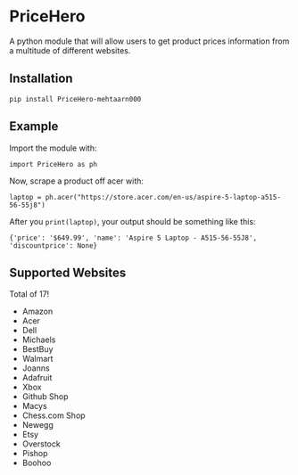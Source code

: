 # PriceHero
A python module that will allow users to get product prices information from a multitude of different websites. 

## Installation
`pip install PriceHero-mehtaarn000`

## Example
Import the module with:

`import PriceHero as ph`

Now, scrape a product off acer with:

`laptop = ph.acer("https://store.acer.com/en-us/aspire-5-laptop-a515-56-55j8")`

After you `print(laptop)`, your output should be something like this:

`{'price': '$649.99', 'name': 'Aspire 5 Laptop - A515-56-55J8', 'discountprice': None}`

## Supported Websites
Total of 17!
- Amazon
- Acer
- Dell
- Michaels
- BestBuy
- Walmart
- Joanns
- Adafruit
- Xbox
- Github Shop
- Macys
- Chess.com Shop
- Newegg
- Etsy
- Overstock
- Pishop
- Boohoo
